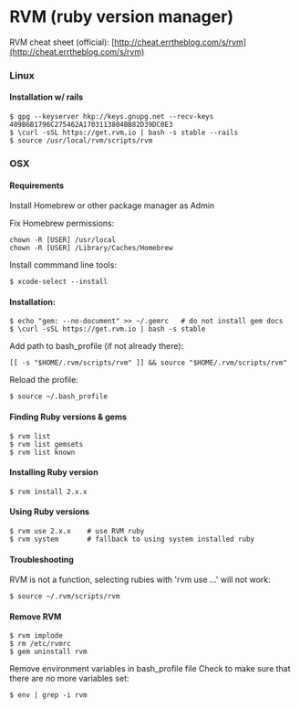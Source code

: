RVM (ruby version manager)
==========================

RVM cheat sheet (official): [http://cheat.errtheblog.com/s/rvm](http://cheat.errtheblog.com/s/rvm)


### Linux

#### Installation w/ rails

	$ gpg --keyserver hkp://keys.gnupg.net --recv-keys 409B6B1796C275462A1703113804BB82D39DC0E3
	$ \curl -sSL https://get.rvm.io | bash -s stable --rails
	$ source /usr/local/rvm/scripts/rvm

### OSX

#### Requirements

Install Homebrew or other package manager as Admin

Fix Homebrew permissions:

	chown -R [USER] /usr/local
    chown -R [USER] /Library/Caches/Homebrew

Install commmand line tools:

	$ xcode-select --install


#### Installation:

	$ echo "gem: --no-document" >> ~/.gemrc   # do not install gem docs
	$ \curl -sSL https://get.rvm.io | bash -s stable

Add path to bash_profile (if not already there):

    [[ -s "$HOME/.rvm/scripts/rvm" ]] && source "$HOME/.rvm/scripts/rvm"

Reload the profile: 

    $ source ~/.bash_profile


#### Finding Ruby versions & gems

	$ rvm list
	$ rvm list gemsets
	$ rvm list known

#### Installing Ruby version

	$ rvm install 2.x.x

#### Using Ruby versions

	$ rvm use 2.x.x    # use RVM ruby  
	$ rvm system       # fallback to using system installed ruby



#### Troubleshooting

RVM is not a function, selecting rubies with 'rvm use ...' will not work:

	$ source ~/.rvm/scripts/rvm


#### Remove RVM

	$ rvm implode
	$ rm /etc/rvmrc
	$ gem uninstall rvm

Remove environment variables in bash_profile file
Check to make sure that there are no more variables set: 

	$ env | grep -i rvm

